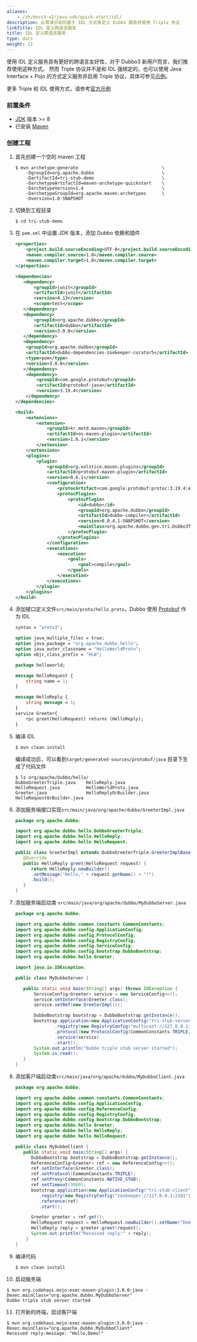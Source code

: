```yaml
---
aliases:
    - /zh/docs3-v2/java-sdk/quick-start/idl/
description: 从零演示如何基于 IDL 方式来定义 Dubbo 服务并使用 Triple 协议
linkTitle: IDL 定义跨语言服务
title: IDL 定义跨语言服务
type: docs
weight: 11
---
```



使用 IDL 定义服务具有更好的跨语言友好性，对于 Dubbo3 新用户而言，我们推荐使用这种方式。
然而 Triple 协议并不是和 IDL 强绑定的，也可以使用 Java Interface + Pojo 的方式定义服务并启用 Triple 协议，具体可参见[示例](https://github.com/apache/dubbo-samples/tree/master/3-extensions/protocol/dubbo-samples-triple/src/main/java/org/apache/dubbo/sample/tri/pojo)。

更多 Triple 和 IDL 使用方式，请参考[官方示例](https://github.com/apache/dubbo-samples/tree/master/3-extensions/protocol/dubbo-samples-triple)

### 前置条件
- [JDK](https://jdk.java.net/) 版本 >= 8
- 已安装 [Maven](https://maven.apache.org/)

### 创建工程
1. 首先创建一个空的 maven 工程
    ```
   $ mvn archetype:generate                                \
        -DgroupId=org.apache.dubbo                          \
        -DartifactId=tri-stub-demo                          \
        -DarchetypeArtifactId=maven-archetype-quickstart    \
        -DarchetypeVersion=1.4                              \
        -DarchetypeGroupId=org.apache.maven.archetypes      \
        -Dversion=1.0-SNAPSHOT
   ```
2. 切换到工程目录
    ```
   $ cd tri-stub-demo
   ```
3. 在 `pom.xml` 中设置 JDK 版本，添加 Dubbo 依赖和插件
    ```xml
    <properties>
        <project.build.sourceEncoding>UTF-8</project.build.sourceEncoding>
        <maven.compiler.source>1.8</maven.compiler.source>
        <maven.compiler.target>1.8</maven.compiler.target>
    </properties>
   
    <dependencies>
       <dependency>
           <groupId>junit</groupId>
           <artifactId>junit</artifactId>
           <version>4.13</version>
           <scope>test</scope>
       </dependency>
       <dependency>
           <groupId>org.apache.dubbo</groupId>
           <artifactId>dubbo</artifactId>
           <version>3.0.8</version>
       </dependency>
       <dependency>
        <groupId>org.apache.dubbo</groupId>
        <artifactId>dubbo-dependencies-zookeeper-curator5</artifactId>
        <type>pom</type>
        <version>3.0.8</version>
       </dependency>
        <dependency>
            <groupId>com.google.protobuf</groupId>
            <artifactId>protobuf-java</artifactId>
            <version>3.19.4</version>
        </dependency>
    </dependencies>
   
    <build>
        <extensions>
            <extension>
                <groupId>kr.motd.maven</groupId>
                <artifactId>os-maven-plugin</artifactId>
                <version>1.6.1</version>
            </extension>
        </extensions>
        <plugins>
            <plugin>
                <groupId>org.xolstice.maven.plugins</groupId>
                <artifactId>protobuf-maven-plugin</artifactId>
                <version>0.6.1</version>
                <configuration>
                    <protocArtifact>com.google.protobuf:protoc:3.19.4:exe:${os.detected.classifier}</protocArtifact>
                    <protocPlugins>
                        <protocPlugin>
                            <id>dubbo</id>
                            <groupId>org.apache.dubbo</groupId>
                            <artifactId>dubbo-compiler</artifactId>
                            <version>0.0.4.1-SNAPSHOT</version>
                            <mainClass>org.apache.dubbo.gen.tri.Dubbo3TripleGenerator</mainClass>
                        </protocPlugin>
                    </protocPlugins>
                </configuration>
                <executions>
                    <execution>
                        <goals>
                            <goal>compile</goal>
                        </goals>
                    </execution>
                </executions>
            </plugin>
        </plugins>
    </build>
   ```
4. 添加接口定义文件`src/main/proto/hello.proto`，Dubbo 使用 [Protobuf](https://developers.google.com/protocol-buffers) 作为 IDL
    ```protobuf
    syntax = "proto3";
   
    option java_multiple_files = true;
    option java_package = "org.apache.dubbo.hello";
    option java_outer_classname = "HelloWorldProto";
    option objc_class_prefix = "HLW";

    package helloworld;

    message HelloRequest {
        string name = 1;
    }

    message HelloReply {
        string message = 1;
    }
    service Greeter{
        rpc greet(HelloRequest) returns (HelloReply);
    }

    ```
5. 编译 IDL
    ```
    $ mvn clean install
    ```
   编译成功后，可以看到`target/generated-sources/protobuf/java` 目录下生成了代码文件
    ```
   $ ls org/apache/dubbo/hello/
    DubboGreeterTriple.java    HelloReply.java            HelloRequest.java          HelloWorldProto.java
    Greeter.java               HelloReplyOrBuilder.java   HelloRequestOrBuilder.java
   ```

6. 添加服务端接口实现`src/main/java/org/apache/dubbo/GreeterImpl.java`
   ```java
   package org.apache.dubbo;

   import org.apache.dubbo.hello.DubboGreeterTriple;
   import org.apache.dubbo.hello.HelloReply;
   import org.apache.dubbo.hello.HelloRequest;

   public class GreeterImpl extends DubboGreeterTriple.GreeterImplBase {
      @Override
      public HelloReply greet(HelloRequest request) {
         return HelloReply.newBuilder()
         .setMessage("Hello," + request.getName() + "!")
         .build();
      }
   }
   ```
7. 添加服务端启动类 `src/main/java/org/apache/dubbo/MyDubboServer.java`
    ```java
   package org.apache.dubbo;

   import org.apache.dubbo.common.constants.CommonConstants;
   import org.apache.dubbo.config.ApplicationConfig;
   import org.apache.dubbo.config.ProtocolConfig;
   import org.apache.dubbo.config.RegistryConfig;
   import org.apache.dubbo.config.ServiceConfig;
   import org.apache.dubbo.config.bootstrap.DubboBootstrap;
   import org.apache.dubbo.hello.Greeter;

   import java.io.IOException;

   public class MyDubboServer {

       public static void main(String[] args) throws IOException {
           ServiceConfig<Greeter> service = new ServiceConfig<>();
           service.setInterface(Greeter.class);
           service.setRef(new GreeterImpl());

           DubboBootstrap bootstrap = DubboBootstrap.getInstance();
           bootstrap.application(new ApplicationConfig("tri-stub-server"))
                   .registry(new RegistryConfig("multicast://127.0.0.1:2181"))
                   .protocol(new ProtocolConfig(CommonConstants.TRIPLE, 50051))
                   .service(service)
                   .start();
           System.out.println("Dubbo triple stub server started");
           System.in.read();
       }
   }
    ```

8. 添加客户端启动类`src/main/java/org/apache/dubbo/MyDubboClient.java`
   ```java
   package org.apache.dubbo;

   import org.apache.dubbo.common.constants.CommonConstants;
   import org.apache.dubbo.config.ApplicationConfig;
   import org.apache.dubbo.config.ReferenceConfig;
   import org.apache.dubbo.config.RegistryConfig;
   import org.apache.dubbo.config.bootstrap.DubboBootstrap;
   import org.apache.dubbo.hello.Greeter;
   import org.apache.dubbo.hello.HelloReply;
   import org.apache.dubbo.hello.HelloRequest;

   public class MyDubboClient {
      public static void main(String[] args) {
         DubboBootstrap bootstrap = DubboBootstrap.getInstance();
         ReferenceConfig<Greeter> ref = new ReferenceConfig<>();
         ref.setInterface(Greeter.class);
         ref.setProtocol(CommonConstants.TRIPLE);
         ref.setProxy(CommonConstants.NATIVE_STUB);
         ref.setTimeout(3000);
         bootstrap.application(new ApplicationConfig("tri-stub-client"))
            .registry(new RegistryConfig("zookeeper://127.0.0.1:2181"))
            .reference(ref)
            .start();

         Greeter greeter = ref.get();
         HelloRequest request = HelloRequest.newBuilder().setName("Demo").build();
         HelloReply reply = greeter.greet(request);
         System.out.println("Received reply:" + reply);
       }
   }
   ```
9. 编译代码
   ```
   $ mvn clean install
   ```
10. 启动服务端
   ```
   $ mvn org.codehaus.mojo:exec-maven-plugin:3.0.0:java -Dexec.mainClass="org.apache.dubbo.MyDubboServer"
   Dubbo triple stub server started
   ```
11. 打开新的终端，启动客户端
   ```
   $ mvn org.codehaus.mojo:exec-maven-plugin:3.0.0:java -Dexec.mainClass="org.apache.dubbo.MyDubboClient"
   Received reply:message: "Hello,Demo!"
   ```